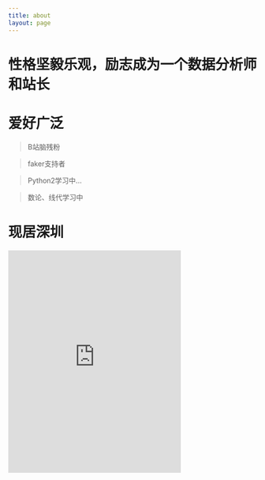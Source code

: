 ```yaml
---
title: about
layout: page
---
```

# 性格坚毅乐观，励志成为一个数据分析师和站长  

# 爱好广泛
>B站脑残粉

>faker支持者

>Python2学习中...

>数论、线代学习中

# 现居深圳  

<div><iframe src="https://www.facebook.com/plugins/page.php?href=https%3A%2F%2Fwww.facebook.com%2Fjin.zhong.9216&tabs=timeline&width=0&height=450&small_header=false&adapt_container_width=true&hide_cover=false&show_facepile=true&appId=364535477658005" width="350" height="450" style="border:none;overflow:hidden" scrolling="no" frameborder="0" allowTransparency="true" allow="encrypted-media"></iframe></div>
